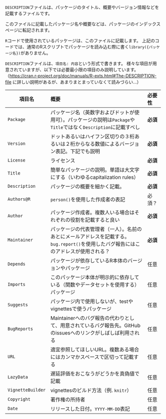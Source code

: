 `DESCRIPTION`ファイルは、パッケージのタイトル、概要やバージョン情報などを記載するファイルです。

このファイルに記載したパッケージ名や概要などは、パッケージのインデックスページに転記されます。

`R`コードで使用されているパッケージは、このファイルに記載します。
上記のコードでは、通常のRスクリプトでパッケージを読み込む際に書く`library({パッケージ名})`がありません。

`DESCRIPTION`ファイルは、`項目名: 内容`という形式で書きます。
様々な項目が用意されていますが、以下では必要最小限の項目のみ説明しています。
（https://cran.r-project.org/doc/manuals/R-exts.html#The-DESCRIPTION-file に詳しい説明があるが、あまりまとまっていなくて読みづらい...）


| 項目名 | 概要 | 必要性 |
|--------|:-----|:-------| 
| `Package` | パッケージ名（英数字およびドットが使用可）。パッケージの説明は`Package`や`Title`ではなく`Description`に記載すべし | **必須** |
| `Version` | ドットあるいはハイフン区切りの３桁あるいは２桁からなる数値によるバージョン表記。下記でも説明 | **必須** |
| `License` | ライセンス | **必須** |
| `Title` | 簡単なパッケージの説明。単語は大文字にする（いわゆるcapitalization rules） | **必須** |
| `Description` | パッケージの概要を細かく記載。 | **必須** |
| `Authors@R`| `person()`を使用した作成者の表記 | 必須？ |
| `Author` | パッケージ作成者。複数人いる場合はそれぞれの役割を記載すると良い | **必須** |
| `Maintainer` | パッケージの代表管理者（一人）。名前のあとにメールアドレスを記載する。`bug.report()`を使用したバグ報告にはこのアドレスが使用される？| **必須** |
| `Depends` | パッケージが依存しているR本体のバージョンやパッケージ | 任意 |
| `Imports` | このパッケージ本体が明示的に依存している（関数やデータセットを使用する）パッケージ | 任意 |
| `Suggests` | パッケージ内で使用しないが、testやvignettesで使うパッケージ | 任意 |
| `BugReports` | Maintainerへのバグ報告の代わりとして、用意されているバグ報告先。GitHubのissuesへのリンクがしばしば利用される | 任意 |
| `URL` | 適宜参照してほしいURL。複数ある場合にはカンマかスペースで区切って記載する | 任意 |
| `LazyData` | 遅延評価をおこなうがどうかを真偽値で記載 | 任意 |
| `VignetteBuilder` | vignettesのビルド方法（例. `knitr`） | 任意 |
| `Copyright` | 著作権の所持者 | 任意 |
| `Date` | リリースした日付。`YYYY-MM-DD`表記 | 任意 |